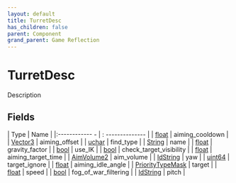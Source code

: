 ```yaml
---
layout: default
title: TurretDesc
has_children: false
parent: Component
grand_parent: Game Reflection
---
```

# TurretDesc
Description 

## Fields
| Type | Name |
|:------------ - | : -------------- |
| [float](game-reflection/components/float.md) | aiming_cooldown |
| [Vector3](game-reflection/classes/vector3.md) | aiming_offset |
| [uchar](game-reflection/enums/uchar.md) | find_type |
| [String](game-reflection/components/string.md) | name |
| [float](game-reflection/components/float.md) | gravity_factor |
| [bool](game-reflection/components/bool.md) | use_IK |
| [bool](game-reflection/components/bool.md) | check_target_visibility |
| [float](game-reflection/components/float.md) | aiming_target_time |
| [AimVolume2](game-reflection/components/aim_volume2.md) | aim_volume |
| [IdString](game-reflection/components/id_string.md) | yaw |
| [uint64](game-reflection/components/uint64.md) | target_ignore |
| [float](game-reflection/components/float.md) | aiming_idle_angle |
| [PriorityTypeMask](game-reflection/classes/priority_type_mask.md) | target |
| [float](game-reflection/components/float.md) | speed |
| [bool](game-reflection/components/bool.md) | fog_of_war_filtering |
| [IdString](game-reflection/components/id_string.md) | pitch |
